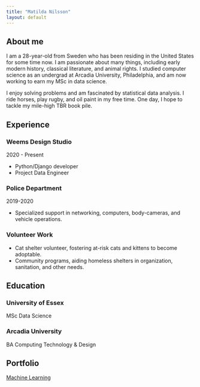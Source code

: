 ```yaml
---
title: "Matilda Nilsson"
layout: default
---
```


## About me
I am a 28-year-old from Sweden who has been residing in the United States for some time now. I am passionate about many things, including early modern history, classical literature, and animal rights. I studied computer science as an undergrad at Arcadia University, Philadelphia, and am now working to earn my MSc in data science. 

I enjoy solving problems and am fascinated by statistical data analysis. I ride horses, play rugby, and oil paint in my free time. One day, I hope to tackle my mile-high TBR book pile. 

## Experience
### Weems Design Studio
2020 - Present
- Python/Django developer
- Project Data Engineer

### Police Department
2019-2020
- Specialized support in networking, computers, body-cameras, and vehicle operations.

### Volunteer Work
- Cat shelter volunteer, fostering at-risk cats and kittens to become adoptable.
- Community programs, aiding homeless shelters in organization, sanitation, and other needs.

## Education
### University of Essex 
  MSc Data Science
### Arcadia University
  BA Computing Technology & Design

## Portfolio
[Machine Learning](/ml.md)

